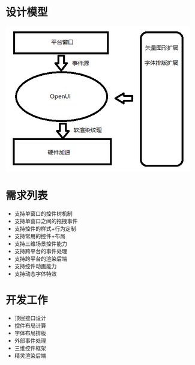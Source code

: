 # 设计模型
![image](Pattern.png)

# 需求列表
* 支持单窗口的控件树机制
* 支持单窗口之间的拖拽事件
* 支持控件的样式+行为定制
* 支持常用的控件+布局
* 支持三维场景控件能力
* 支持跨平台的事件处理
* 支持跨平台的渲染后端
* 支持控件动画能力
* 支持动态字体特效

# 开发工作
* 顶层接口设计
* 控件布局计算
* 字体布局排版
* 外部事件处理
* 三维控件框架
* 精灵渲染后端
